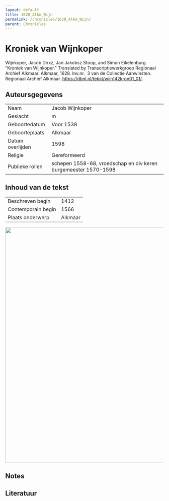 ```yaml
---
layout: default
title: 1628_Alkm_Wijn
permalink: /chronicles/1628_Alkm_Wijn/
parent: Chronicles
--- 
```



# Kroniek van Wijnkoper 

Wijnkoper, Jacob Dirxz, Jan Jakobsz Stoop, and Simon Eikelenburg. “Kroniek van Wijnkoper.” Translated by Transcriptiewerkgroep Regionaal Archief Alkmaar. Alkmaar, 1628. Inv.nr.  3 van de Collectie Aanwinsten. Regionaal Archief Alkmaar. https://dbnl.nl/tekst/wijn142kron01_01/. 

## Auteursgegevens 

| | | 
| --------------- | --------------- | 
| Naam | Jacob Wijnkoper | 
| Geslacht | m | 
| Geboortedatum | Voor 1538 | 
| Geboorteplaats | Alkmaar | 
| Datum overlijden | 1598 | 
| Religie | Gereformeerd | 
| Publieke rollen | schepen 1558-68, vroedschap en div keren  burgemeester 1570-1598 | 

## Inhoud van de tekst 

| | | 
| --------------- | --------------- | 
| Beschreven begin | 1412 | 
| Contemporain begin | 1566 | 
| Plaats onderwerp | Alkmaar | 

[<img src="..\..\barplots_chronicles\1628_Alkm_Wijn.jpg" width="750"/>](..\..\barplots_chronicles\1628_Alkm_Wijn.jpg) 

## Notes 

## Literatuur 

